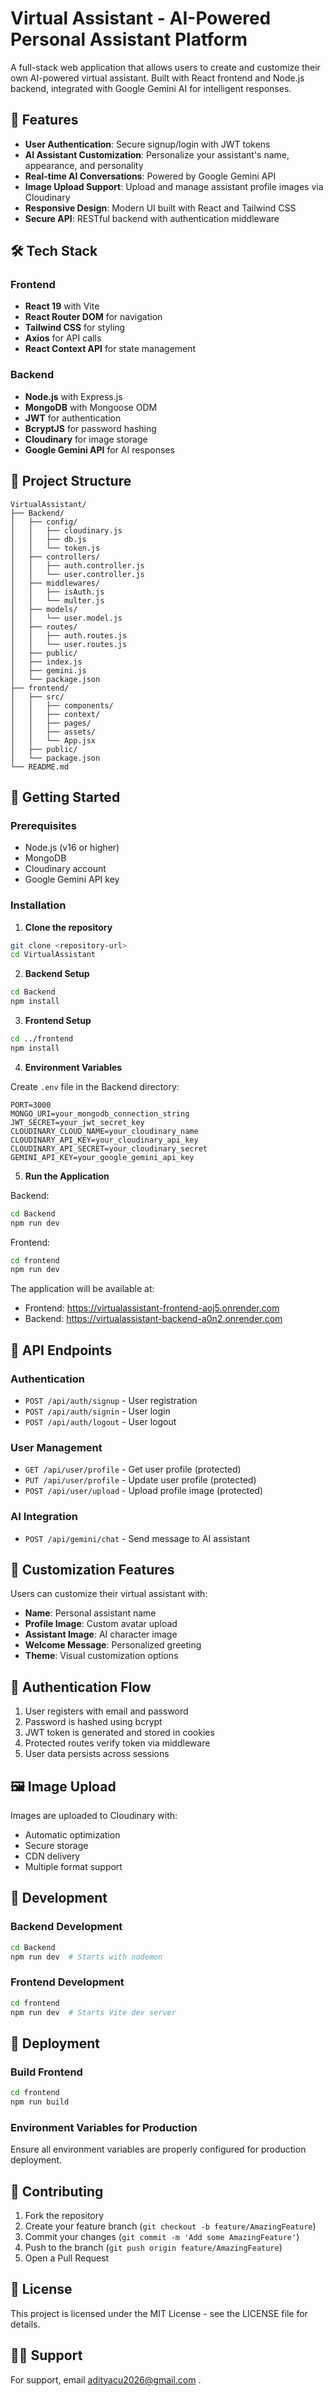 # Virtual Assistant - AI-Powered Personal Assistant Platform

A full-stack web application that allows users to create and customize their own AI-powered virtual assistant. Built with React frontend and Node.js backend, integrated with Google Gemini AI for intelligent responses.

## 🚀 Features

- **User Authentication**: Secure signup/login with JWT tokens
- **AI Assistant Customization**: Personalize your assistant's name, appearance, and personality
- **Real-time AI Conversations**: Powered by Google Gemini API
- **Image Upload Support**: Upload and manage assistant profile images via Cloudinary
- **Responsive Design**: Modern UI built with React and Tailwind CSS
- **Secure API**: RESTful backend with authentication middleware

## 🛠️ Tech Stack

### Frontend
- **React 19** with Vite
- **React Router DOM** for navigation
- **Tailwind CSS** for styling
- **Axios** for API calls
- **React Context API** for state management

### Backend
- **Node.js** with Express.js
- **MongoDB** with Mongoose ODM
- **JWT** for authentication
- **BcryptJS** for password hashing
- **Cloudinary** for image storage
- **Google Gemini API** for AI responses

## 📁 Project Structure

```
VirtualAssistant/
├── Backend/
│   ├── config/
│   │   ├── cloudinary.js
│   │   ├── db.js
│   │   └── token.js
│   ├── controllers/
│   │   ├── auth.controller.js
│   │   └── user.controller.js
│   ├── middlewares/
│   │   ├── isAuth.js
│   │   └── multer.js
│   ├── models/
│   │   └── user.model.js
│   ├── routes/
│   │   ├── auth.routes.js
│   │   └── user.routes.js
│   ├── public/
│   ├── index.js
│   ├── gemini.js
│   └── package.json
├── frontend/
│   ├── src/
│   │   ├── components/
│   │   ├── context/
│   │   ├── pages/
│   │   ├── assets/
│   │   └── App.jsx
│   ├── public/
│   └── package.json
└── README.md
```

## 🚦 Getting Started

### Prerequisites

- Node.js (v16 or higher)
- MongoDB
- Cloudinary account
- Google Gemini API key

### Installation

1. **Clone the repository**
```bash
git clone <repository-url>
cd VirtualAssistant
```

2. **Backend Setup**
```bash
cd Backend
npm install
```

3. **Frontend Setup**
```bash
cd ../frontend
npm install
```

4. **Environment Variables**

Create `.env` file in the Backend directory:
```env
PORT=3000
MONGO_URI=your_mongodb_connection_string
JWT_SECRET=your_jwt_secret_key
CLOUDINARY_CLOUD_NAME=your_cloudinary_name
CLOUDINARY_API_KEY=your_cloudinary_api_key
CLOUDINARY_API_SECRET=your_cloudinary_secret
GEMINI_API_KEY=your_google_gemini_api_key
```

5. **Run the Application**

Backend:
```bash
cd Backend
npm run dev
```

Frontend:
```bash
cd frontend
npm run dev
```

The application will be available at:
- Frontend: https://virtualassistant-frontend-aoj5.onrender.com
- Backend:  https://virtualassistant-backend-a0n2.onrender.com

## 🔌 API Endpoints

### Authentication
- `POST /api/auth/signup` - User registration
- `POST /api/auth/signin` - User login
- `POST /api/auth/logout` - User logout

### User Management
- `GET /api/user/profile` - Get user profile (protected)
- `PUT /api/user/profile` - Update user profile (protected)
- `POST /api/user/upload` - Upload profile image (protected)

### AI Integration
- `POST /api/gemini/chat` - Send message to AI assistant

## 🎨 Customization Features

Users can customize their virtual assistant with:
- **Name**: Personal assistant name
- **Profile Image**: Custom avatar upload
- **Assistant Image**: AI character image
- **Welcome Message**: Personalized greeting
- **Theme**: Visual customization options

## 🔐 Authentication Flow

1. User registers with email and password
2. Password is hashed using bcrypt
3. JWT token is generated and stored in cookies
4. Protected routes verify token via middleware
5. User data persists across sessions

## 🖼️ Image Upload

Images are uploaded to Cloudinary with:
- Automatic optimization
- Secure storage
- CDN delivery
- Multiple format support

## 🧪 Development

### Backend Development
```bash
cd Backend
npm run dev  # Starts with nodemon
```

### Frontend Development
```bash
cd frontend
npm run dev  # Starts Vite dev server
```

## 🚀 Deployment

### Build Frontend
```bash
cd frontend
npm run build
```

### Environment Variables for Production
Ensure all environment variables are properly configured for production deployment.

## 🤝 Contributing

1. Fork the repository
2. Create your feature branch (`git checkout -b feature/AmazingFeature`)
3. Commit your changes (`git commit -m 'Add some AmazingFeature'`)
4. Push to the branch (`git push origin feature/AmazingFeature`)
5. Open a Pull Request

## 📄 License

This project is licensed under the MIT License - see the LICENSE file for details.

## 🙋‍♂️ Support

For support, email adityacu2026@gmail.com .
